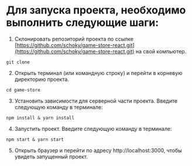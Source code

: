 # Для запуска проекта, необходимо выполнить следующие шаги:

1. Склонировать репозиторий проекта по ссылке [https://github.com/schoky/game-store-react.git](https://github.com/schoky/game-store-react.git) на свой компьютер.
```
git clone 
```

2. Открыть терминал (или командную строку) и перейти в корневую директорию проекта.
```
cd game-store
```

3. Установить зависимости для серверной части проекта. Введите следующую команду в терминале:
```
npm install & yarn install
```

4. Запустить проект. Введите следующую команду в терминале:
```
npm start & yarn start
```

5. Открыть браузер и перейти по адресу http://localhost:3000, чтобы увидеть запущенный проект.
